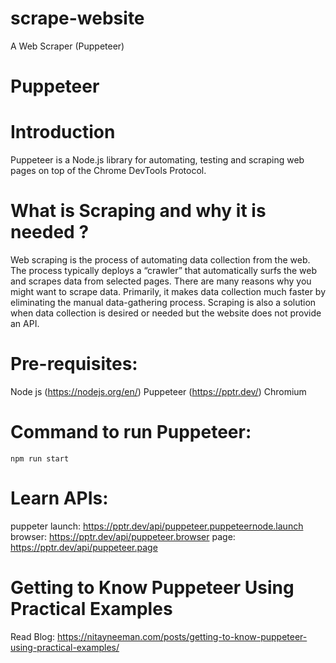 # scrape-website
A Web Scraper (Puppeteer)

# Puppeteer

# Introduction

Puppeteer is a Node.js library for automating, testing and scraping web pages on top of the Chrome DevTools Protocol.

# What is Scraping and why it is needed ?

Web scraping is the process of automating data collection from the web. The process typically deploys a “crawler” that automatically surfs the web and scrapes data from selected pages. There are many reasons why you might want to scrape data. Primarily, it makes data collection much faster by eliminating the manual data-gathering process. Scraping is also a solution when data collection is desired or needed but the website does not provide an API.

# Pre-requisites:

Node js (https://nodejs.org/en/)
Puppeteer (https://pptr.dev/)
Chromium

# Command to run Puppeteer:

`npm run start`


# Learn APIs:

puppeter launch: https://pptr.dev/api/puppeteer.puppeteernode.launch
browser: https://pptr.dev/api/puppeteer.browser
page: https://pptr.dev/api/puppeteer.page

# Getting to Know Puppeteer Using Practical Examples

Read Blog: https://nitayneeman.com/posts/getting-to-know-puppeteer-using-practical-examples/



